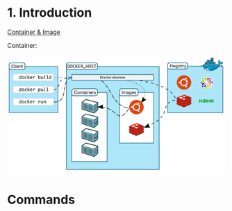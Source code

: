 # 1. Introduction

[Container &  Image](<https://docs.docker.com/get-started/overview/>)

Container: 

![docker_arch](./img/docker_arch.bmp)

# Commands

